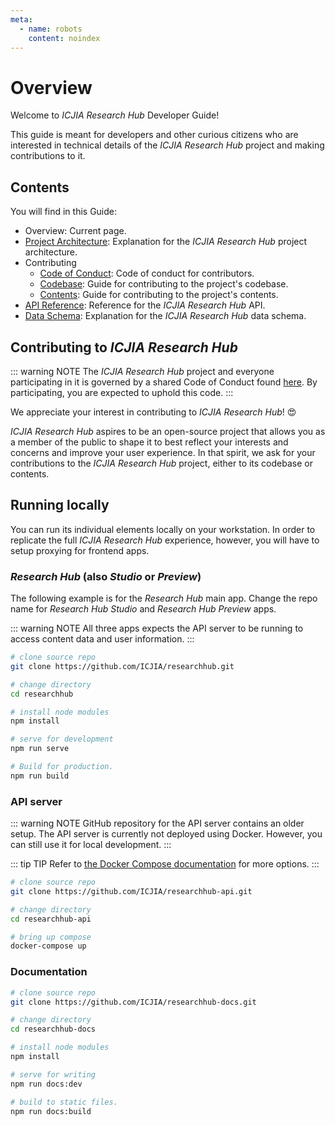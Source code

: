 ```yaml
---
meta:
  - name: robots
    content: noindex
---
```


# Overview

Welcome to _ICJIA Research Hub_ Developer Guide!

This guide is meant for developers and other curious citizens who are interested in technical details of the _ICJIA Research Hub_ project and making contributions to it.

## Contents

You will find in this Guide:

- Overview: Current page.
- [Project Architecture](architecture.md): Explanation for the _ICJIA Research Hub_ project architecture.
- Contributing
  - [Code of Conduct](contributing/code_of_conduct.md): Code of conduct for contributors.
  - [Codebase](contributing/codebase.md): Guide for contributing to the project's codebase.
  - [Contents](contributing/contents.md): Guide for contributing to the project's contents.
- [API Reference](api.md): Reference for the _ICJIA Research Hub_ API.
- [Data Schema](schema.md): Explanation for the _ICJIA Research Hub_ data schema.

## Contributing to _ICJIA Research Hub_

::: warning NOTE
The _ICJIA Research Hub_ project and everyone participating in it is governed by a shared Code of Conduct found [here](contributing/code_of_conduct.md). By participating, you are expected to uphold this code.
:::

We appreciate your interest in contributing to _ICJIA Research Hub_! :heart_eyes:

_ICJIA Research Hub_ aspires to be an open-source project that allows you as a member of the public to shape it to best reflect your interests and concerns and improve your user experience. In that spirit, we ask for your contributions to the _ICJIA Research Hub_ project, either to its codebase or contents.

## Running locally

You can run its individual elements locally on your workstation. In order to replicate the full _ICJIA Research Hub_ experience, however, you will have to setup proxying for frontend apps.

### _Research Hub_ (also _Studio_ or _Preview_)

The following example is for the _Research Hub_ main app. Change the repo name for _Research Hub Studio_ and _Research Hub Preview_ apps.

::: warning NOTE
All three apps expects the API server to be running to access content data and user information.
:::

```sh
# clone source repo
git clone https://github.com/ICJIA/researchhub.git

# change directory
cd researchhub

# install node modules
npm install

# serve for development
npm run serve

# Build for production.
npm run build
```

### API server

::: warning NOTE
GitHub repository for the API server contains an older setup. The API server is currently not deployed using Docker. However, you can still use it for local development.
:::

::: tip TIP
Refer to [the Docker Compose documentation](https://docs.docker.com/compose/) for more options.
:::

```sh
# clone source repo
git clone https://github.com/ICJIA/researchhub-api.git

# change directory
cd researchhub-api

# bring up compose
docker-compose up
```

### Documentation

```sh
# clone source repo
git clone https://github.com/ICJIA/researchhub-docs.git

# change directory
cd researchhub-docs

# install node modules
npm install

# serve for writing
npm run docs:dev

# build to static files.
npm run docs:build
```

<FundingStatement />
